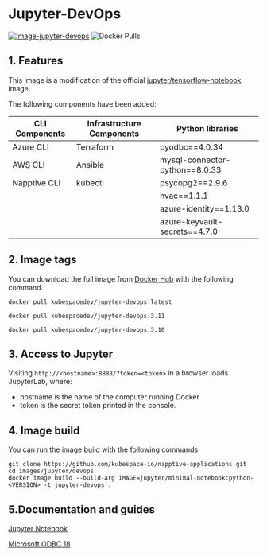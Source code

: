 # Jupyter-DevOps

[![image-jupyter-devops](https://github.com/kubespace-io/napptive-applications/actions/workflows/image-jupyter-devops.yml/badge.svg)](https://github.com/kubespace-io/napptive-applications/actions/workflows/image-jupyter-devops.yml)
![Docker Pulls](https://img.shields.io/docker/pulls/kubespacedev/jupyter-devops?logo=docker&logoColor=white)

## 1. Features

This image is a modification of the official [jupyter/tensorflow-notebook](https://hub.docker.com/r/jupyter/tensorflow-notebook) image. 

The following components have been added:

| CLI Components | Infrastructure Components | Python libraries |
|---| ---| ---|
| Azure CLI | 	Terraform | pyodbc==4.0.34 |
| AWS CLI | Ansible | mysql-connector-python==8.0.33 |
| Napptive CLI | kubectl | psycopg2==2.9.6 |
| | | hvac==1.1.1 |
| | | azure-identity==1.13.0 |
| | | azure-keyvault-secrets==4.7.0 |

## 2. Image tags

You can download the full image from [Docker Hub](https://hub.docker.com/) with the following command.

````
docker pull kubespacedev/jupyter-devops:latest
````
````
docker pull kubespacedev/jupyter-devops:3.11
````
````
docker pull kubespacedev/jupyter-devops:3.10
````

## 3. Access to Jupyter

Visiting ``http://<hostname>:8888/?token=<token>`` in a browser loads JupyterLab, where:

- hostname is the name of the computer running Docker
- token is the secret token printed in the console.

## 4. Image build

You can run the image build with the following commands

````
git clone https://github.com/kubespace-io/napptive-applications.git
cd images/jupyter/devops
docker image build --build-arg IMAGE=jupyter/minimal-notebook:python-<VERSION> -t jupyter-devops .
````

## 5.Documentation and guides

[Jupyter Notebook](https://jupyter.org/)

[Microsoft ODBC 18](https://docs.microsoft.com/en-us/sql/connect/odbc/linux-mac/installing-the-microsoft-odbc-driver-for-sql-server?view=sql-server-2017)